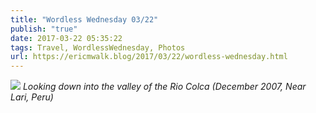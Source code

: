 ```yaml
---
title: "Wordless Wednesday 03/22"
publish: "true"
date: 2017-03-22 05:35:22
tags: Travel, WordlessWednesday, Photos
url: https://ericmwalk.blog/2017/03/22/wordless-wednesday.html
---
```


![](https://ericmwalk.blog/uploads/2022/326433292b.jpg)
*Looking down into the valley of the Rio Colca (December 2007, Near Lari, Peru)*